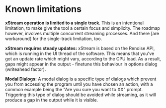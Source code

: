 # Known limitations

**xStream operation is limited to a single track**. This is an intentional limitation, to make give the tool a certain focus and simplicity. The roadmap however, involves multiple concurrent streaming processes. And there [are workaround] for the single-track limitation, too. 

**xStream requires steady updates:** xStream is based on the Renoise API, which is running in the UI thread of the software. This means that you've got an update rate which might vary, according to the CPU load. As a result, gaps might appear in the output - finetune this behaviour in options dialog (writeahead factor).  

**Modal Dialogs:** A modal dialog is a specific type of dialogs which prevent you from accessing the program until you have chosen an action, with a common example being the "Are you sure you want to XX" prompt. Triggering this type of dialog should be avoided while streaming, as it will produce a gap in the output while it is visible.  

